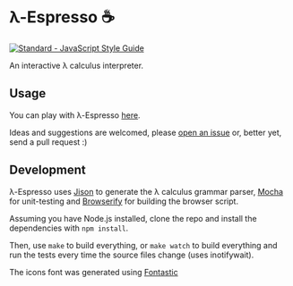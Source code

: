 # λ-Espresso ☕

[![Standard - JavaScript Style Guide](https://img.shields.io/badge/code%20style-standard-brightgreen.svg)](http://standardjs.com/)


An interactive λ calculus interpreter.

## Usage

You can play with λ-Espresso [here](http://epidemian.github.io/lambda-espresso/).

Ideas and suggestions are welcomed, please [open an issue](https://github.com/epidemian/lambda-espresso/issues) or, better yet, send a pull request :)

## Development

λ-Espresso uses [Jison](http://jison.org/) to generate the λ calculus grammar parser, [Mocha](http://visionmedia.github.com/mocha/) for unit-testing and [Browserify](http://browserify.org/) for building the browser script.

Assuming you have Node.js installed, clone the repo and install the dependencies with `npm install`.

Then, use `make` to build everything, or `make watch` to build everything and run the tests every time the source files change (uses inotifywait).

The icons font was generated using [Fontastic](http://app.fontastic.me)
